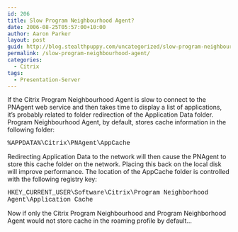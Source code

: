 ```yaml
---
id: 206
title: Slow Program Neighbourhood Agent?
date: 2006-08-25T05:57:00+10:00
author: Aaron Parker
layout: post
guid: http://blog.stealthpuppy.com/uncategorized/slow-program-neighbourhood-agent
permalink: /slow-program-neighbourhood-agent/
categories:
  - Citrix
tags:
  - Presentation-Server
---
```

<p dir="ltr" style="margin-right: 0px">
  If the Citrix Program Neighbourhood Agent is slow to connect to the PNAgent web service and then takes time to display a list of applications, it&#8217;s probably related to folder redirection of the Application Data folder. Program Neighbourhood Agent, by default, stores cache information in the following folder:
</p>

<font face="Courier New">%APPDATA%\Citrix\PNAgent\AppCache</font>

<p dir="ltr" style="margin-right: 0px">
  Redirecting Application Data to the network will then cause the PNAgent to store this cache folder on the network. Placing this back on the local disk will improve performance. The location of the AppCache folder is controlled with the following registry key:
</p>

<font face="Courier New">HKEY_CURRENT_USER\Software\Citrix\Program Neighborhood Agent\Application Cache</font>

<p dir="ltr" style="margin-right: 0px">
  Now if only the Citrix Program Neighbourhood and Program Neighborhood Agent would not store cache in the roaming profile by default...
</p>